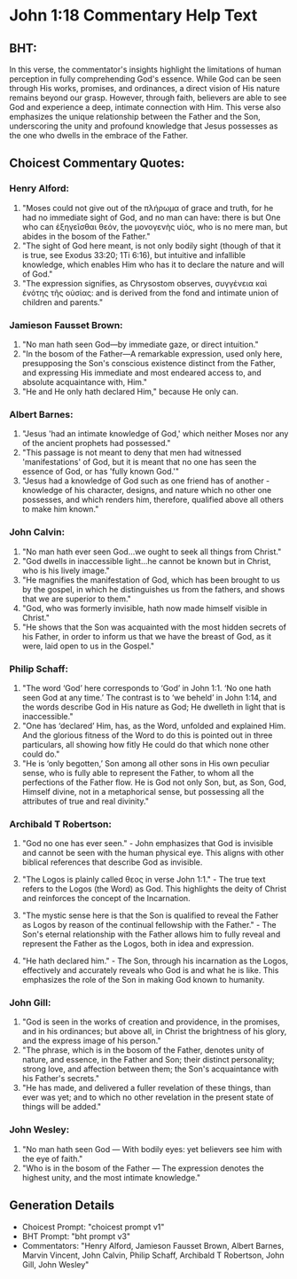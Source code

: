 # John 1:18 Commentary Help Text

## BHT:
In this verse, the commentator's insights highlight the limitations of human perception in fully comprehending God's essence. While God can be seen through His works, promises, and ordinances, a direct vision of His nature remains beyond our grasp. However, through faith, believers are able to see God and experience a deep, intimate connection with Him. This verse also emphasizes the unique relationship between the Father and the Son, underscoring the unity and profound knowledge that Jesus possesses as the one who dwells in the embrace of the Father.

## Choicest Commentary Quotes:
### Henry Alford:
1. "Moses could not give out of the πλήρωμα of grace and truth, for he had no immediate sight of God, and no man can have: there is but One who can ἐξηγεῖσθαι θεόν, the μονογενὴς υἱός, who is no mere man, but abides in the bosom of the Father."
2. "The sight of God here meant, is not only bodily sight (though of that it is true, see Exodus 33:20; 1Ti 6:16), but intuitive and infallible knowledge, which enables Him who has it to declare the nature and will of God."
3. "The expression signifies, as Chrysostom observes, συγγένεια καὶ ἑνότης τῆς οὐσίας: and is derived from the fond and intimate union of children and parents."

### Jamieson Fausset Brown:
1. "No man hath seen God—by immediate gaze, or direct intuition." 
2. "In the bosom of the Father—A remarkable expression, used only here, presupposing the Son's conscious existence distinct from the Father, and expressing His immediate and most endeared access to, and absolute acquaintance with, Him."
3. "He and He only hath declared Him," because He only can.

### Albert Barnes:
1. "Jesus 'had an intimate knowledge of God,' which neither Moses nor any of the ancient prophets had possessed."
2. "This passage is not meant to deny that men had witnessed 'manifestations' of God, but it is meant that no one has seen the essence of God, or has 'fully known God.'"
3. "Jesus had a knowledge of God such as one friend has of another - knowledge of his character, designs, and nature which no other one possesses, and which renders him, therefore, qualified above all others to make him known."

### John Calvin:
1. "No man hath ever seen God...we ought to seek all things from Christ." 
2. "God dwells in inaccessible light...he cannot be known but in Christ, who is his lively image."
3. "He magnifies the manifestation of God, which has been brought to us by the gospel, in which he distinguishes us from the fathers, and shows that we are superior to them."
4. "God, who was formerly invisible, hath now made himself visible in Christ."
5. "He shows that the Son was acquainted with the most hidden secrets of his Father, in order to inform us that we have the breast of God, as it were, laid open to us in the Gospel."

### Philip Schaff:
1. "The word ‘God’ here corresponds to ‘God’ in John 1:1. ‘No one hath seen God at any time.’ The contrast is to ‘we beheld’ in John 1:14, and the words describe God in His nature as God; He dwelleth in light that is inaccessible."
2. "One has ‘declared’ Him, has, as the Word, unfolded and explained Him. And the glorious fitness of the Word to do this is pointed out in three particulars, all showing how fitly He could do that which none other could do."
3. "He is ‘only begotten,’ Son among all other sons in His own peculiar sense, who is fully able to represent the Father, to whom all the perfections of the Father flow. He is God not only Son, but, as Son, God, Himself divine, not in a metaphorical sense, but possessing all the attributes of true and real divinity."

### Archibald T Robertson:
1. "God no one has ever seen." - John emphasizes that God is invisible and cannot be seen with the human physical eye. This aligns with other biblical references that describe God as invisible.

2. "The Logos is plainly called θεος in verse John 1:1." - The true text refers to the Logos (the Word) as God. This highlights the deity of Christ and reinforces the concept of the Incarnation.

3. "The mystic sense here is that the Son is qualified to reveal the Father as Logos by reason of the continual fellowship with the Father." - The Son's eternal relationship with the Father allows him to fully reveal and represent the Father as the Logos, both in idea and expression.

4. "He hath declared him." - The Son, through his incarnation as the Logos, effectively and accurately reveals who God is and what he is like. This emphasizes the role of the Son in making God known to humanity.

### John Gill:
1. "God is seen in the works of creation and providence, in the promises, and in his ordinances; but above all, in Christ the brightness of his glory, and the express image of his person."
2. "The phrase, which is in the bosom of the Father, denotes unity of nature, and essence, in the Father and Son; their distinct personality; strong love, and affection between them; the Son's acquaintance with his Father's secrets."
3. "He has made, and delivered a fuller revelation of these things, than ever was yet; and to which no other revelation in the present state of things will be added."

### John Wesley:
1. "No man hath seen God — With bodily eyes: yet believers see him with the eye of faith."
2. "Who is in the bosom of the Father — The expression denotes the highest unity, and the most intimate knowledge."


## Generation Details
- Choicest Prompt: "choicest prompt v1"
- BHT Prompt: "bht prompt v3"
- Commentators: "Henry Alford, Jamieson Fausset Brown, Albert Barnes, Marvin Vincent, John Calvin, Philip Schaff, Archibald T Robertson, John Gill, John Wesley"
